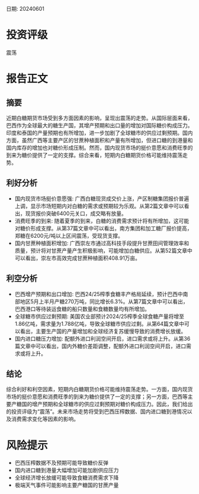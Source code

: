 
日期: 20240601

# 投资评级

震荡

# 报告正文

## 摘要

近期白糖期货市场受到多方面因素的影响，呈现出震荡的走势。从国际层面来看，巴西作为全球最大的糖生产国，其增产预期和出口量的增加对国际糖价构成压力。印度和泰国的产量预期也有所增加，进一步加剧了全球糖市的供应过剩预期。国内方面，虽然广西等主要产区的甘蔗种植面积和产量有所增加，但进口糖的到港量和国内库存的增加也对糖价形成压制。然而，国内现货市场的挺价意愿和消费旺季的到来为糖价提供了一定的支撑。综合来看，短期内白糖期货价格可能维持震荡走势。

## 利好分析

* 国内现货市场挺价意愿强: 广西白糖现货成交价上涨，产区制糖集团报价普遍上调，显示市场短期内对白糖的需求或预期较为乐观。从第2篇文章中可以看出，现货报价突破6400元关口，成交略有放量。
* 消费旺季的到来: 随着夏季的到来，白糖的消费需求预计将有所增加，这可能对糖价形成支撑。从第37篇文章中可以看出，南方集团和加工糖厂报价提高，郑糖在6200元/吨以上区间震荡，受现货支撑。
* 国内甘蔗种植面积增加: 广西崇左市通过高科技手段提升甘蔗田间管理效率和质量，预计将对甘蔗产量产生积极影响，可能增加白糖供应。从第52篇文章中可以看出，崇左市高效完成甘蔗种植面积408.91万亩。

## 利空分析

* 巴西增产预期和出口增加: 巴西24/25榨季食糖丰产格局延续，预计巴西中南部地区5月上半月产糖270万吨，同比增长6.3%。从第7篇文章中可以看出，巴西港口等待装运食糖的船只数量和食糖数量均有所增加。
* 全球糖市供应过剩预期: 美国农业部预计2024/25榨季全球食糖产量将增至1.86亿吨，需求量为1.788亿吨，导致全球糖市供应过剩。从第64篇文章中可以看出，主要生产国的产量增加和全球经济复苏缓慢导致的消费增长放缓。
* 国内进口糖压力增加: 配额外进口利润空间开启，进口需求或将上升。从第36篇文章中可以看出，国内外糖价差距调整，配额外进口利润空间开启，进口需求或将上升。

## 结论

综合利好和利空因素，短期内白糖期货价格可能维持震荡走势。一方面，国内现货市场的挺价意愿和消费旺季的到来为糖价提供了一定的支撑；另一方面，巴西等主要产糖国的增产预期和全球糖市的供应过剩预期对糖价构成压力。因此，我们给出的投资评级为“震荡”。未来市场走势将受到巴西压榨数据、国内进口糖到港情况以及消费需求变化等因素的影响。

# 风险提示

* 巴西压榨数据不及预期可能导致糖价反弹
* 国内进口糖到港量大幅增加可能加剧供应压力
* 全球经济增长放缓可能导致食糖消费需求下降
* 极端天气事件可能影响主要产糖国的甘蔗产量
